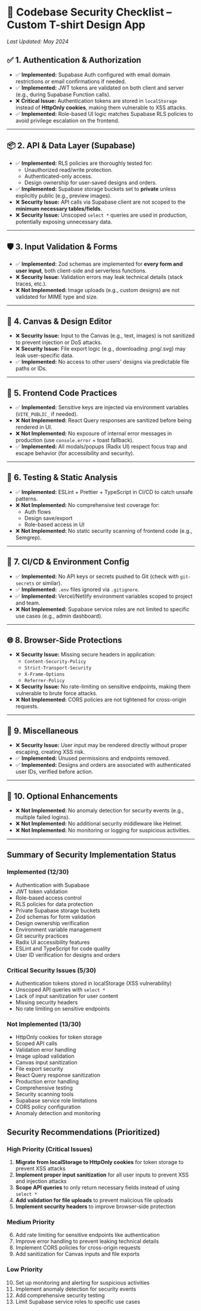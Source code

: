 # 🔐 **Codebase Security Checklist – Custom T-shirt Design App**

*Last Updated: May 2024*

## ✅ **1. Authentication & Authorization**
- ✅ **Implemented:** Supabase Auth configured with email domain restrictions or email confirmations if needed.
- ✅ **Implemented:** JWT tokens are validated on both client and server (e.g., during Supabase Function calls).
- ❌ **Critical Issue:** Authentication tokens are stored in `localStorage` instead of **HttpOnly cookies**, making them vulnerable to XSS attacks.
- ✅ **Implemented:** Role-based UI logic matches Supabase RLS policies to avoid privilege escalation on the frontend.

---

## 📦 **2. API & Data Layer (Supabase)**
- ✅ **Implemented:** RLS policies are thoroughly tested for:
  - Unauthorized read/write protection.
  - Authenticated-only access.
  - Design ownership for user-saved designs and orders.
- ✅ **Implemented:** Supabase storage buckets set to **private** unless explicitly public (e.g., preview images).
- ❌ **Security Issue:** API calls via Supabase client are not scoped to the **minimum necessary tables/fields**.
- ❌ **Security Issue:** Unscoped `select *` queries are used in production, potentially exposing unnecessary data.

---

## 🛡️ **3. Input Validation & Forms**
- ✅ **Implemented:** Zod schemas are implemented for **every form and user input**, both client-side and serverless functions.
- ❌ **Security Issue:** Validation errors may leak technical details (stack traces, etc.).
- ❌ **Not Implemented:** Image uploads (e.g., custom designs) are not validated for MIME type and size.

---

## 🎨 **4. Canvas & Design Editor**
- ❌ **Security Issue:** Input to the Canvas (e.g., text, images) is not sanitized to prevent injection or DoS attacks.
- ❌ **Security Issue:** File export logic (e.g., downloading .png/.svg) may leak user-specific data.
- ✅ **Implemented:** No access to other users' designs via predictable file paths or IDs.

---

## 🧩 **5. Frontend Code Practices**
- ✅ **Implemented:** Sensitive keys are injected via environment variables (`VITE_PUBLIC_` if needed).
- ❌ **Not Implemented:** React Query responses are sanitized before being rendered in UI.
- ❌ **Not Implemented:** No exposure of internal error messages in production (use `console.error` + toast fallback).
- ✅ **Implemented:** All modals/popups (Radix UI) respect focus trap and escape behavior (for accessibility and security).

---

## 🧪 **6. Testing & Static Analysis**
- ✅ **Implemented:** ESLint + Prettier + TypeScript in CI/CD to catch unsafe patterns.
- ❌ **Not Implemented:** No comprehensive test coverage for:
  - Auth flows
  - Design save/export
  - Role-based access in UI
- ❌ **Not Implemented:** No static security scanning of frontend code (e.g., Semgrep).

---

## 🔑 **7. CI/CD & Environment Config**
- ✅ **Implemented:** No API keys or secrets pushed to Git (check with `git-secrets` or similar).
- ✅ **Implemented:** `.env` files ignored via `.gitignore`.
- ✅ **Implemented:** Vercel/Netlify environment variables scoped to project and team.
- ❌ **Not Implemented:** Supabase service roles are not limited to specific use cases (e.g., admin dashboard).

---

## 🌐 **8. Browser-Side Protections**
- ❌ **Security Issue:** Missing secure headers in application:
  - `Content-Security-Policy`
  - `Strict-Transport-Security`
  - `X-Frame-Options`
  - `Referrer-Policy`
- ❌ **Security Issue:** No rate-limiting on sensitive endpoints, making them vulnerable to brute force attacks.
- ❌ **Not Implemented:** CORS policies are not tightened for cross-origin requests.

---

## 🧾 **9. Miscellaneous**
- ❌ **Security Issue:** User input may be rendered directly without proper escaping, creating XSS risk.
- ✅ **Implemented:** Unused permissions and endpoints removed.
- ✅ **Implemented:** Designs and orders are associated with authenticated user IDs, verified before action.

---

## 🔭 **10. Optional Enhancements**
- ❌ **Not Implemented:** No anomaly detection for security events (e.g., multiple failed logins).
- ❌ **Not Implemented:** No additional security middleware like Helmet.
- ❌ **Not Implemented:** No monitoring or logging for suspicious activities.

---

## Summary of Security Implementation Status

### Implemented (12/30)
- Authentication with Supabase
- JWT token validation
- Role-based access control
- RLS policies for data protection
- Private Supabase storage buckets
- Zod schemas for form validation
- Design ownership verification
- Environment variable management
- Git security practices
- Radix UI accessibility features
- ESLint and TypeScript for code quality
- User ID verification for designs and orders

### Critical Security Issues (5/30)
- Authentication tokens stored in localStorage (XSS vulnerability)
- Unscoped API queries with `select *`
- Lack of input sanitization for user content
- Missing security headers
- No rate limiting on sensitive endpoints

### Not Implemented (13/30)
- HttpOnly cookies for token storage
- Scoped API calls
- Validation error handling
- Image upload validation
- Canvas input sanitization
- File export security
- React Query response sanitization
- Production error handling
- Comprehensive testing
- Security scanning tools
- Supabase service role limitations
- CORS policy configuration
- Anomaly detection and monitoring

## Security Recommendations (Prioritized)

### High Priority (Critical Issues)
1. **Migrate from localStorage to HttpOnly cookies** for token storage to prevent XSS attacks
2. **Implement proper input sanitization** for all user inputs to prevent XSS and injection attacks
3. **Scope API queries** to only return necessary fields instead of using `select *`
4. **Add validation for file uploads** to prevent malicious file uploads
5. **Implement security headers** to improve browser-side protection

### Medium Priority
6. Add rate limiting for sensitive endpoints like authentication
7. Improve error handling to prevent leaking technical details
8. Implement CORS policies for cross-origin requests
9. Add sanitization for Canvas inputs and file exports

### Low Priority
10. Set up monitoring and alerting for suspicious activities
11. Implement anomaly detection for security events
12. Add comprehensive security testing
13. Limit Supabase service roles to specific use cases
